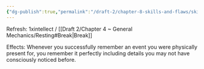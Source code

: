 ```yaml
---
{"dg-publish":true,"permalink":"/draft-2/chapter-8-skills-and-flaws/skill-list/intelect/rank-3/photographic-memory/"}
---
```


Refresh: 1xintellect / [[Draft 2/Chapter 4 ~ General Mechanics/Resting#Break\|Break]]

Effects:
Whenever you successfully remember an event you were physically present for, you remember it perfectly including details you may not have consciously noticed before.